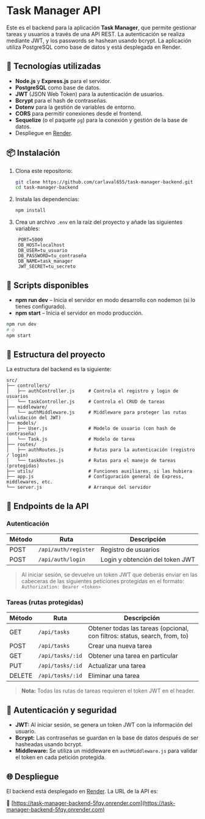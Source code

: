 # Task Manager API

Este es el backend para la aplicación **Task Manager**, que permite gestionar tareas y usuarios a través de una API REST. La autenticación se realiza mediante JWT, y los passwords se hashean usando bcrypt. La aplicación utiliza PostgreSQL como base de datos y está desplegada en Render.

## 🚀 Tecnologías utilizadas

- **Node.js** y **Express.js** para el servidor.
- **PostgreSQL** como base de datos.
- **JWT** (JSON Web Token) para la autenticación de usuarios.
- **Bcrypt** para el hash de contraseñas.
- **Dotenv** para la gestión de variables de entorno.
- **CORS** para permitir conexiones desde el frontend.
- **Sequelize** (o el paquete `pg`) para la conexión y gestión de la base de datos.
- Despliegue en [Render](https://render.com/).

## 📦 Instalación

1. Clona este repositorio:

   ```bash
   git clone https://github.com/carlaval655/task-manager-backend.git
   cd task-manager-backend
   ```

2. Instala las dependencias:

   ```bash
   npm install
   ```
3. Crea un archivo `.env` en la raíz del proyecto y añade las siguientes variables:

   ```env
    PORT=5000
    DB_HOST=localhost
    DB_USER=tu_usuario
    DB_PASSWORD=tu_contraseña
    DB_NAME=task_manager
    JWT_SECRET=tu_secreto
    ```

## 🧪 Scripts disponibles

- **npm run dev** – Inicia el servidor en modo desarrollo con nodemon (si lo tienes configurado).
- **npm start** – Inicia el servidor en modo producción.

```bash
npm run dev
# o
npm start
```

## 📁 Estructura del proyecto

La estructura del backend es la siguiente:

```
src/
├── controllers/
│   ├── authController.js     # Controla el registro y login de usuarios
│   └── taskController.js     # Controla el CRUD de tareas
├── middleware/
│   └── authMiddleware.js     # Middleware para proteger las rutas (validación del JWT)
├── models/
│   ├── User.js               # Modelo de usuario (con hash de contraseña)
│   └── Task.js               # Modelo de tarea
├── routes/
│   ├── authRoutes.js         # Rutas para la autenticación (registro / login)
│   └── taskRoutes.js         # Rutas para el manejo de tareas (protegidas)
├── utils/                    # Funciones auxiliares, si las hubiera
├── app.js                    # Configuración general de Express, middlewares, etc.
└── server.js                 # Arranque del servidor
```

## 📡 Endpoints de la API

### Autenticación

| Método | Ruta                   | Descripción                                      |
|--------|------------------------|--------------------------------------------------|
| POST   | `/api/auth/register`   | Registro de usuarios                             |
| POST   | `/api/auth/login`      | Login y obtención del token JWT                  |

> Al iniciar sesión, se devuelve un token JWT que deberás enviar en las cabeceras de las siguientes peticiones protegidas en el formato:  
> `Authorization: Bearer <token>`

### Tareas (rutas protegidas)

| Método | Ruta                 | Descripción                                  |
|--------|----------------------|----------------------------------------------|
| GET    | `/api/tasks`         | Obtener todas las tareas (opcional, con filtros: status, search, from, to) |
| POST   | `/api/tasks`         | Crear una nueva tarea                        |
| GET    | `/api/tasks/:id`     | Obtener una tarea en particular              |
| PUT    | `/api/tasks/:id`     | Actualizar una tarea                         |
| DELETE | `/api/tasks/:id`     | Eliminar una tarea                           |

> **Nota:** Todas las rutas de tareas requieren el token JWT en el header.

## 🔐 Autenticación y seguridad

- **JWT:** Al iniciar sesión, se genera un token JWT con la información del usuario.
- **Bcrypt:** Las contraseñas se guardan en la base de datos después de ser hasheadas usando bcrypt.
- **Middleware:** Se utiliza un middleware en `authMiddleware.js` para validar el token en cada petición protegida.

## 🌐 Despliegue

El backend está desplegado en [Render](https://render.com/). La URL de la API es:  

🔗 [https://task-manager-backend-5fqy.onrender.com](https://task-manager-backend-5fqy.onrender.com)
